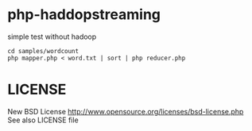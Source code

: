 php-haddopstreaming
==============

simple test without hadoop

	cd samples/wordcount
	php mapper.php < word.txt | sort | php reducer.php


LICENSE
=========

New BSD License <http://www.opensource.org/licenses/bsd-license.php>  
See also LICENSE file
